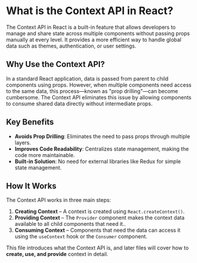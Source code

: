 # What is the Context API in React?

The Context API in React is a built-in feature that allows developers to manage and share state across multiple components without passing props manually at every level. It provides a more efficient way to handle global data such as themes, authentication, or user settings.

## Why Use the Context API?

In a standard React application, data is passed from parent to child components using props. However, when multiple components need access to the same data, this process—known as "prop drilling"—can become cumbersome. The Context API eliminates this issue by allowing components to consume shared data directly without intermediate props.

## Key Benefits

- **Avoids Prop Drilling**: Eliminates the need to pass props through multiple layers.
- **Improves Code Readability**: Centralizes state management, making the code more maintainable.
- **Built-in Solution**: No need for external libraries like Redux for simple state management.

## How It Works

The Context API works in three main steps:

1. **Creating Context** – A context is created using `React.createContext()`.
2. **Providing Context** – The `Provider` component makes the context data available  to all child components that need it..
3. **Consuming Context** – Components that need the data can access it using the `useContext` hook or the `Consumer` component.

This file introduces what the Context API is, and later files will cover how to **create, use, and provide** context in detail.
